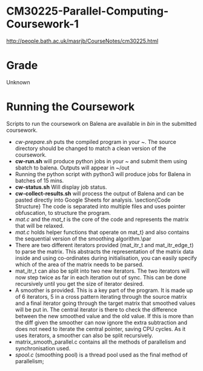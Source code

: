 # CM30225-Parallel-Computing-Coursework-1
http://people.bath.ac.uk/masrjb/CourseNotes/cm30225.html

# Grade
Unknown

# Running the Coursework
Scripts to run the coursework on Balena are available in *bin* in the submitted coursework.
- *cw-prepare.sh* puts the compiled program in your ~. The source directory should be changed to match a clean version of the coursework.
- **cw-run.sh** will produce python jobs in your ~ and submit them using sbatch to balena. Outputs will appear in ~/out
- Running the python script with python3 will produce jobs for Balena in batches of 15 mins. 
- **cw-status.sh** Will display job status.
- **cw-collect-results.sh** will process the output of Balena and can be pasted directly into Google Sheets for analysis.
\section{Code Structure}
The code is separated into multiple files and uses pointer obfuscation, to structure the program.
- *mat.c* and the *mat_t* is the core of the code and represents the matrix that will be relaxed.
- *mat.c* holds helper functions that operate on mat_t} and also contains the sequential version of the smoothing algorithm.\par
- There are two different iterators provided (mat_itr_t and mat_itr_edge_t) to parse the matrix. This abstracts the representation of the matrix data inside and using co-ordinates during initialisation, you can easily specify which of the area of the matrix needs to be parsed.
- mat_itr_t can also be  split into two new iterators. The two iterators will now step twice as far in each iteration out of sync. This can be done recursively until you get the size of iterator desired.
- A smoother is provided. This is a key part of the program. It is made up of 6 iterators, 5 in a cross pattern iterating through the source matrix and a final iterator going through the target matrix that smoothed values will be put in. The central iterator is there to check the difference between the new smoothed value and the old value. If this is more than the diff given the smoother can now ignore the extra subtraction and does not need to iterate the central pointer, saving CPU cycles. As it uses iterators, a smoother can also be split recursively.
- matrix_smooth_parallel.c contains all the methods of parallelism and synchronisation used.
- *spool.c* (smoothing pool) is a thread pool used as the final method of parallelism;
